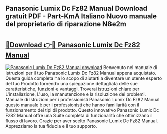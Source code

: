 ## Panasonic Lumix Dc Fz82 Manual Download gratuit PDF - Part-KmA Italiano Nuovo manuale del proprietario di riparazione N8e2m

# <h2><a href="http://dfaod2.blite.top/?on=Panasonic+Lumix+Dc+Fz82+Manual">🔗Download 👉🔴 Panasonic Lumix Dc Fz82 Manual</a></h2>

[![Panasonic Lumix Dc Fz82 Manual download](https://i.imgur.com/lujVjoI.png)](http://dfaod2.blite.top/?on=Panasonic+Lumix+Dc+Fz82+Manual)
Benvenuto nel manuale di Istruzioni per il tuo Panasonic Lumix Dc Fz82 Manual appena acquistato. Questa guida completa ha lo scopo di aiutarti a diventare un utente esperto del tuo Prodotto fornendo una spiegazione dettagliata delle sue caratteristiche, funzioni e vantaggi. Troverai istruzioni chiare per L'installazione, L'uso, la manutenzione e la risoluzione dei problemi. Manuale di Istruzioni per i professionisti Panasonic Lumix Dc Fz82 Manual questo manuale è per i professionisti che hanno familiarità con il funzionamento dei tipi di prodotto. Questo innovativo Panasonic Lumix Dc Fz82 Manual offre una Suite completa di funzionalità che ottimizzano il flusso di lavoro. Grazie per aver scelto Panasonic Lumix Dc Fz82 Manual. Apprezziamo la tua fiducia e il tuo supporto.
